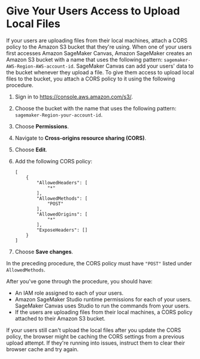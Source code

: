 # Give Your Users Access to Upload Local Files<a name="canvas-set-up-local-upload"></a>

If your users are uploading files from their local machines, attach a CORS policy to the Amazon S3 bucket that they're using\. When one of your users first accesses Amazon SageMaker Canvas, Amazon SageMaker creates an Amazon S3 bucket with a name that uses the following pattern: `sagemaker-AWS-Region-AWS-account-id`\. SageMaker Canvas can add your users' data to the bucket whenever they upload a file\. To give them access to upload local files to the bucket, you attach a CORS policy to it using the following procedure\.

1. Sign in to [https://console\.aws\.amazon\.com/s3/](https://console.aws.amazon.com/s3/)\.

1. Choose the bucket with the name that uses the following pattern: `sagemaker-Region-your-account-id`\.

1. Choose **Permissions**\.

1. Navigate to **Cross\-origins resource sharing \(CORS\)**\.

1. Choose **Edit**\.

1. Add the following CORS policy:

   ```
   [
       {
           "AllowedHeaders": [
               "*"
           ],
           "AllowedMethods": [
               "POST"
           ],
           "AllowedOrigins": [
               "*"
           ],
           "ExposeHeaders": []
       }
   ]
   ```

1. Choose **Save changes**\.

In the preceding procedure, the CORS policy must have `"POST"` listed under `AllowedMethods`\.

After you've gone through the procedure, you should have:
+ An IAM role assigned to each of your users\.
+ Amazon SageMaker Studio runtime permissions for each of your users\. SageMaker Canvas uses Studio to run the commands from your users\.
+ If the users are uploading files from their local machines, a CORS policy attached to their Amazon S3 bucket\.

If your users still can't upload the local files after you update the CORS policy, the browser might be caching the CORS settings from a previous upload attempt\. If they're running into issues, instruct them to clear their browser cache and try again\.